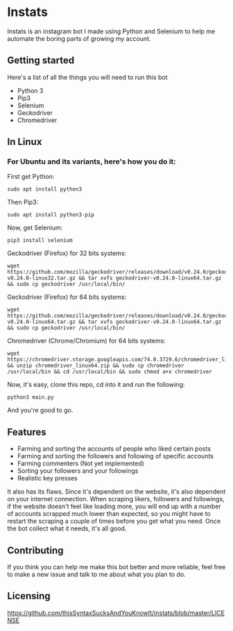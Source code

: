 # Instats
Instats is an instagram bot I made using Python and Selenium to help me automate the boring parts of growing my account.

## Getting started

Here's a list of all the things you will need to run this bot

* Python 3
* Pip3
* Selenium
* Geckodriver
* Chromedriver


## In Linux
###  For Ubuntu and its variants, here's how you do it:
First get Python:
```
sudo apt install python3
```
Then Pip3:
```
sudo apt install python3-pip
```
Now, get Selenium:
```
pip3 install selenium
```

Geckodriver (Firefox) for 32 bits systems:
```
wget https://github.com/mozilla/geckodriver/releases/download/v0.24.0/geckodriver-v0.24.0-linux32.tar.gz && tar xvfs geckodriver-v0.24.0-linux64.tar.gz && sudo cp geckodriver /usr/local/bin/
```
Geckodriver (Firefox) for 64 bits systems:
```
wget https://github.com/mozilla/geckodriver/releases/download/v0.24.0/geckodriver-v0.24.0-linux64.tar.gz && tar xvfs geckodriver-v0.24.0-linux64.tar.gz && sudo cp geckodriver /usr/local/bin/
```

Chromedriver (Chrome/Chromium) for 64 bits systems:
```
wget https://chromedriver.storage.googleapis.com/74.0.3729.6/chromedriver_linux64.zip && unzip chromedriver_linux64.zip && sudo cp chromedriver /usr/local/bin && cd /usr/local/bin && sudo chmod a+x chromedriver
```

Now, it's easy, clone this repo, cd into it and run the following:
```
python3 main.py
```
And you're good to go.


## Features

* Farming and sorting the accounts of people who liked certain posts
* Farming and sorting the followers and following of specific accounts
* Farming commenters (Not yet implemented)
* Sorting your followers and your followings
* Realistic key presses

It also has its flaws. Since it's dependent on the website, it's also dependent on your internet connection. When scraping likers, followers and followings, if the website doesn't feel like loading more, you will end up with a number of accounts scrapped much lower than expected, so you might have to restart the scraping a couple of times before you get what you need. Once the bot collect what it needs, it's all good.

## Contributing
If you think you can help me make this bot better and more reliable, feel free to make a new issue and talk to me about what you plan to do.

## Licensing
https://github.com/thisSyntaxSucksAndYouKnowIt/instats/blob/master/LICENSE
